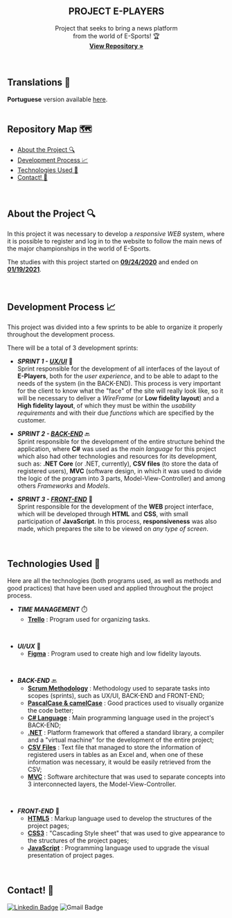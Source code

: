   <h2 align="center">PROJECT E-PLAYERS</h2>

  <p align="center">
    Project that seeks to bring a news platform <br>from the world of E-Sports! 🏆
    <br />
    <a href="https://github.com/luqonhas/SENAI_SEMESTER1_E-Players"><strong> View Repository
    »</strong></a>
    <br />
    <br />
    <br />
  </p>
</p>

## Translations 👅
**Portuguese** version available [here](https://github.com/luqonhas/SENAI_SEMESTER1_E-Players/blob/master/README_pt-br.md).
<br>
<br>

## Repository Map 🗺️

* [About the Project 🔍](#about)
* [Development Process 📈](#process)
* [Technologies Used 🤖](#tec)
* [Contact! 🎉](#contact)
<br>
<div id='about'/>

## About the Project 🔍
In this project it was necessary to develop a *responsive WEB* system, where it is possible to register and log in to the website to follow the main news of the major championships in the world of E-Sports. 

The studies with this project started on <ins>**09/24/2020**</ins> and ended on <ins>**01/19/2021**</ins>.
<br>
<br>
<br>
<div id='process'/>

## Development Process 📈
This project was divided into a few sprints to be able to organize it properly throughout the development process.

There will be a total of 3 development sprints:


* _**SPRINT 1 - <ins>UX/UI**_</ins> 🎨<br>
Sprint responsible for the development of all interfaces of the layout of **E-Players**, both for the *user experience*, and to be able to adapt to the needs of the system (in the BACK-END). This process is very important for the client to know what the "face" of the site will really look like, so it will be necessary to deliver a *WireFrame* (or **Low fidelity layout**) and a **High fidelity layout**, of which they must be within the *usability requirements* and with their due *functions* which are specified by the customer.


* _**SPRINT 2 - <ins>BACK-END**_</ins> 🔙<br>
Sprint responsible for the development of the entire structure behind the application, where **C#** was used as the *main language* for this project which also had other technologies and resources for its development, such as: **.NET Core** (or .NET, currently), **CSV files** (to store the data of registered users), **MVC** (software design, in which it was used to divide the logic of the program into 3 parts, Model-View-Controller) and among others *Frameworks* and *Models*.


* _**SPRINT 3 - <ins>FRONT-END**_</ins> 📰<br>
Sprint responsible for the development of the **WEB** project interface, which will be developed through **HTML** and **CSS**, with small participation of **JavaScript**. In this process, **responsiveness** was also made, which prepares the site to be viewed on *any type of screen*.
<br>
<div id = "tec"/>

## Technologies Used 🤖
Here are all the technologies (both programs used, as well as methods and good practices) that have been used and applied throughout the project process.

* _**TIME MANAGEMENT**_ ⏱️
  * **<ins>Trello**</ins> : Program used for organizing tasks.

<br>

* _**UI/UX**_ 🎨
  * **<ins>Figma**</ins> : Program used to create high and low fidelity layouts.

<br>

* _**BACK-END**_ 🔙
  * **<ins>Scrum Methodology**</ins> : Methodology used to separate tasks into scopes (sprints), such as UX/UI, BACK-END and FRONT-END;
  * **<ins>PascalCase & camelCase**</ins> : Good practices used to visually organize the code better;
  * **<ins>C# Language**</ins> : Main programming language used in the project's BACK-END;
  * **<ins>.NET**</ins> : Platform framework that offered a standard library, a compiler and a "virtual machine" for the development of the entire project;
  * **<ins>CSV Files**</ins> : Text file that managed to store the information of registered users in tables as an Excel and, when one of these information was necessary, it would be easily retrieved from the CSV;
  * **<ins>MVC**</ins> : Software architecture that was used to separate concepts into 3 interconnected layers, the Model-View-Controller.

<br>

* _**FRONT-END**_ 📰
  * **<ins>HTML5**</ins> : Markup language used to develop the structures of the project pages;
  * **<ins>CSS3**</ins> : "Cascading Style sheet" that was used to give appearance to the structures of the project pages;
  * **<ins>JavaScript**</ins> : Programming language used to upgrade the visual presentation of project pages.
<br>
<div id="contact"/>

## Contact! 🎉
[![Linkedin Badge](https://img.shields.io/badge/-Lucas%20Apolinário-%231572B6?style=flat-square&logo=Linkedin&logoColor=white&link=https://www.linkedin.com/in/luqonhas/)](https://www.linkedin.com/in/luqonhas/)
![Gmail Badge](https://img.shields.io/badge/-apolinariodev@gmail.com-CC2927?style=flat-square&logo=Gmail&logoColor=white)

